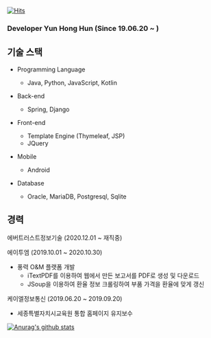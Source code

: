 [![Hits](https://hits.seeyoufarm.com/api/count/incr/badge.svg?url=https%3A%2F%2Fgithub.com%2Fharpuria)](https://hits.seeyoufarm.com)

### Developer Yun Hong Hun (Since 19.06.20 ~ )

기술 스택
-------------
+ Programming Language
  + Java, Python, JavaScript, Kotlin
  
+ Back-end
  + Spring, Django

+ Front-end
  + Template Engine (Thymeleaf, JSP)
  + JQuery

+ Mobile
  + Android

+ Database
  + Oracle, MariaDB, Postgresql, Sqlite

경력
-------------
에버트러스트정보기술 (2020.12.01 ~ 재직중)

에이투엠 (2019.10.01 ~ 2020.10.30)
+ 풍력 O&M 플랫폼 개발
  + iTextPDF를 이용하여 웹에서 만든 보고서를 PDF로 생성 및 다운로드
  + JSoup을 이용하여 환율 정보 크롤링하여 부품 가격을 환율에 맞게 갱신

케이엘정보통신 (2019.06.20 ~ 2019.09.20)
+ 세종특별자치시교육원 통합 홈페이지 유지보수
  
[![Anurag's github stats](https://github-readme-stats.vercel.app/api?username=harpuria)](https://github.com/anuraghazra/github-readme-stats)
